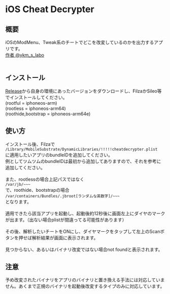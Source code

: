 # iOS Cheat Decrypter

## 概要
iOSのModMenu、Tweak系のチートでどこを改変しているのかを出力するアプリです。  
[作者 @ykm_s_labo](https://x.com/ykm_s_labo)
<br>
<br>

## インストール  
[Release](https://github.com/DFuku/iOS-Cheat-Decrypter/releases/tag/v0.0.1)から自身の環境にあったバージョンをダウンロードし、FilzaかSileo等でインストールしてください。  
\(rootful = iphoneos-arm\)  
\(rootless = iphoneos-arm64\)  
\(roothide,bootstrap = iphoneos-arm64e\)  

## 使い方
インストール後、Filzaで  
```/Library/MobileSubstrate/DynamicLibraries/!!!!!cheatdecrypter.plist```  
に適用したいアプリのbundleIDを追加してください。  
例としてツムツムのbundleIDは最初から追加してありますので、それを参考に追加してください。  
<br>
また、rootlessの場合上記パスではなく  
```/var/jb/~~~```  
で、roothide、bootstrapの場合  
```/var/containers/Bundles/.jbroot[ランダムな英数字]/~~~```  
となります。
<br>
<br>
適用できたら該当アプリを起動し、起動後約12秒後に画面左上にダイヤのマークが出ます。（出ない場合plistが間違ってる可能性があります）  
<br>
その後、解析したいチートをONにし、ダイヤマークをタップして左上のScanボタンを押せば解析結果が画面に表示されます。  
<br>
見つからない、あるいはバイナリ改変ではない場合not foundと表示されます。

## 注意
予め改変されたバイナリをアプリのバイナリと置き換える手法には対応していません。あくまで正規のバイナリを起動後改変するタイプのみに対応しています。
